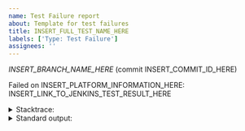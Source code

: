 ```yaml
---
name: Test Failure report
about: Template for test failures
title: INSERT_FULL_TEST_NAME_HERE
labels: ['Type: Test Failure']
assignees: ''
---
```


_INSERT_BRANCH_NAME_HERE_ (commit INSERT_COMMIT_ID_HERE)

Failed on INSERT_PLATFORM_INFORMATION_HERE: INSERT_LINK_TO_JENKINS_TEST_RESULT_HERE

<details><summary>Stacktrace:</summary>

```
INSERT_STACKTRACE_HERE
```

</details>

<details><summary>Standard output:</summary>

```
INSERT_INTERESTING_PART_OF_STANDARD_OUTPUT_HERE
```

</details>
